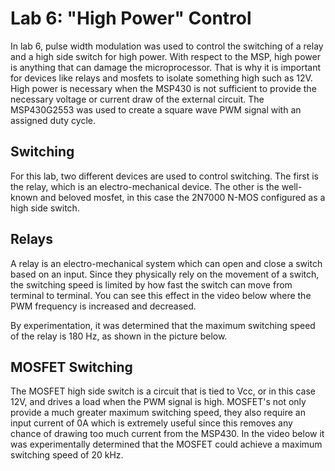 # Lab 6: "High Power" Control

In lab 6, pulse width modulation was used to control the switching of a relay and a high side switch for high power. With respect to the MSP, high power is anything that can damage the microprocessor. That is why it is important for devices like relays and mosfets to isolate something high such as 12V. High power is necessary when the MSP430 is not sufficient to provide the necessary voltage or current draw of the external circuit. The MSP430G2553 was used to create a square wave PWM signal with an assigned duty cycle.

## Switching

For this lab, two different devices are used to control switching. The first is the relay, which is an electro-mechanical device. The other is the well-known and beloved mosfet, in this case the 2N7000 N-MOS configured as a high side switch. 

## Relays

A relay is an electro-mechanical system which can open and close a switch based on an input. Since they physically rely on the movement of a switch, the switching speed is limited by how fast the switch can move from terminal to terminal. You can see this effect in the video below where the PWM frequency is increased and decreased.

By experimentation, it was determined that the maximum switching speed of the relay is 180 Hz, as shown in the picture below.

## MOSFET Switching

The MOSFET high side switch is a circuit that is tied to Vcc, or in this case 12V, and drives a load when the PWM signal is high. MOSFET's not only provide a much greater maximum switching speed, they also require an input current of 0A which is extremely useful since this removes any chance of drawing too much current from the MSP430. In the video below it was experimentally determined that the MOSFET could achieve a maximum switching speed of 20 kHz. 

